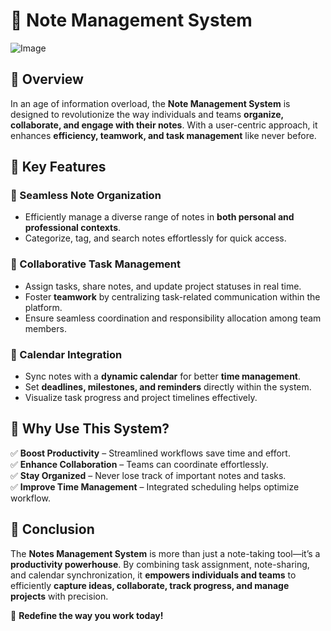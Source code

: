 
# 📒 Note Management System
![Image](https://github.com/user-attachments/assets/04fc56f1-0aba-4d54-84d8-35f172fbeaa9)


## 🌟 Overview
In an age of information overload, the **Note Management System** is designed to revolutionize the way individuals and teams **organize, collaborate, and engage with their notes**. With a user-centric approach, it enhances **efficiency, teamwork, and task management** like never before.

## 🚀 Key Features

### 📝 Seamless Note Organization
- Efficiently manage a diverse range of notes in **both personal and professional contexts**.
- Categorize, tag, and search notes effortlessly for quick access.

### 🤝 Collaborative Task Management
- Assign tasks, share notes, and update project statuses in real time.
- Foster **teamwork** by centralizing task-related communication within the platform.
- Ensure seamless coordination and responsibility allocation among team members.

### 📅 Calendar Integration
- Sync notes with a **dynamic calendar** for better **time management**.
- Set **deadlines, milestones, and reminders** directly within the system.
- Visualize task progress and project timelines effectively.

## 🎯 Why Use This System?
✅ **Boost Productivity** – Streamlined workflows save time and effort.  
✅ **Enhance Collaboration** – Teams can coordinate effortlessly.  
✅ **Stay Organized** – Never lose track of important notes and tasks.  
✅ **Improve Time Management** – Integrated scheduling helps optimize workflow.  

## 📌 Conclusion
The **Notes Management System** is more than just a note-taking tool—it’s a **productivity powerhouse**. By combining task assignment, note-sharing, and calendar synchronization, it **empowers individuals and teams** to efficiently **capture ideas, collaborate, track progress, and manage projects** with precision.

🚀 **Redefine the way you work today!**
